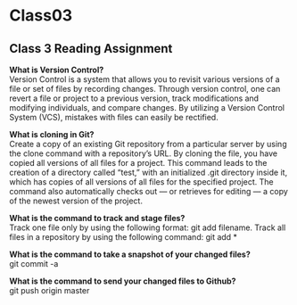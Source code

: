 # Class03
## Class 3 Reading Assignment

**What is Version Control?**  
Version Control is a system that allows you to revisit various versions of a file or set of files by recording changes. Through version control, one can revert a file or project to a previous version, track modifications and modifying individuals, and compare changes. By utilizing a Version Control System (VCS), mistakes with files can easily be rectified.

**What is cloning in Git?**  
Create a copy of an existing Git repository from a particular server by using the clone command with a repository’s URL. By cloning the file, you have copied all versions of all files for a project. This command leads to the creation of a directory called “test,” with an initialized .git directory inside it, which has copies of all versions of all files for the specified project. The command also automatically checks out — or retrieves for editing — a copy of the newest version of the project.

**What is the command to track and stage files?**  
Track one file only by using the following format: git add filename. 
Track all files in a repository by using the following command: 
git add *

**What is the command to take a snapshot of your changed files?**  
git commit -a

**What is the command to send your changed files to Github?**  
git push origin master

